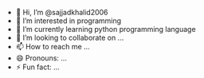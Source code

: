 - 👋 Hi, I’m @sajjadkhalid2006
- 👀 I’m interested in programming
- 🌱 I’m currently learning python programming language
- 💞️ I’m looking to collaborate on ...
- 📫 How to reach me ...
- 😄 Pronouns: ...
- ⚡ Fun fact: ...

<!---
sajjadkhalid2006/sajjadkhalid2006 is a ✨ special ✨ repository because its `README.md` (this file) appears on your GitHub profile.
You can click the Preview link to take a look at your changes.
--->
